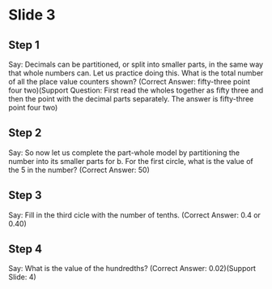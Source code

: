 # Slide 3

## Step 1

Say: Decimals can be partitioned, or split into smaller parts, in the same way that whole numbers can. Let us practice doing this. What is the total number of all the place value counters shown? (Correct Answer: fifty-three point four two)(Support Question: First read the wholes together as fifty three and then the point with the decimal parts separately. The answer is fifty-three point four two)

## Step 2

Say: So now let us complete the part-whole model by partitioning the number into its smaller parts for b. For the first circle, what is the value of the 5 in the number? (Correct Answer: 50)

## Step 3

Say: Fill in the third cicle with the number of tenths. (Correct Answer: 0.4 or 0.40)

## Step 4

Say: What is the value of the hundredths? (Correct Answer: 0.02)(Support Slide: 4)
